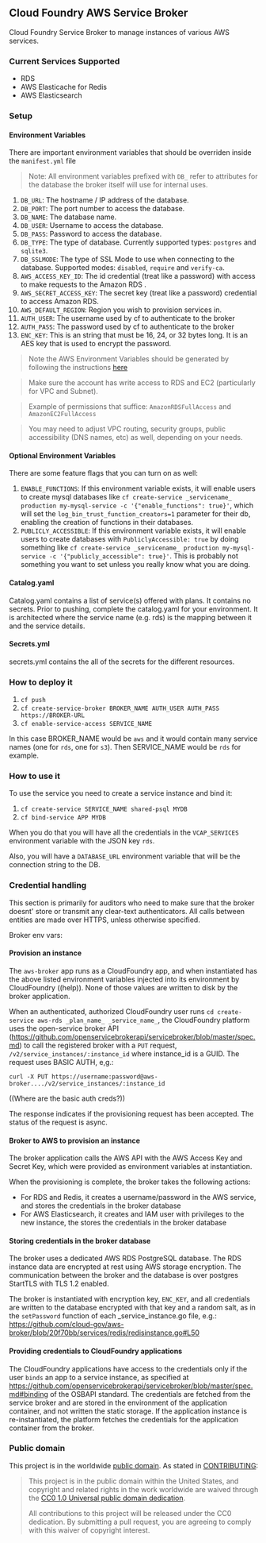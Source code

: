 ## Cloud Foundry AWS Service Broker

Cloud Foundry Service Broker to manage instances of various AWS services.

### Current Services Supported
- RDS
- AWS Elasticache for Redis
- AWS Elasticsearch

### Setup

#### Environment Variables
There are important environment variables that should be overriden inside the `manifest.yml` file

> Note: All environment variables prefixed with `DB_` refer to attributes for the database the broker itself will use for internal uses.

1. `DB_URL`: The hostname / IP address of the database.
1. `DB_PORT`: The port number to access the database.
1. `DB_NAME`: The database name.
1. `DB_USER`: Username to access the database.
1. `DB_PASS`: Password to access the database.
1. `DB_TYPE`: The type of database. Currently supported types: `postgres` and `sqlite3`.
1. `DB_SSLMODE`: The type of SSL Mode to use when connecting to the database. Supported modes: `disabled`, `require` and `verify-ca`.
1. `AWS_ACCESS_KEY_ID`: The id credential (treat like a password) with access to make requests to the Amazon RDS .
1. `AWS_SECRET_ACCESS_KEY`: The secret key (treat like a password) credential to access Amazon RDS.
1. `AWS_DEFAULT_REGION`: Region you wish to provision services in.
1. `AUTH_USER`: The username used by cf to authenticate to the broker
1. `AUTH_PASS`: The password used by cf to authenticate to the broker
1. `ENC_KEY`: This is an string that must be 16, 24, or 32 bytes long.  It is an AES key that is used to encrypt the password.

> Note the AWS Environment Variables should be generated by following the instructions [here](http://docs.aws.amazon.com/AWSSimpleQueueService/latest/SQSGettingStartedGuide/AWSCredentials.html)

> Make sure the account has write access to RDS and EC2 (particularly for VPC and Subnet). 

> Example of permissions that suffice: `AmazonRDSFullAccess` and `AmazonEC2FullAccess`

> You may need to adjust VPC routing, security groups, public accessibility (DNS names, etc) as well, depending on your needs.

#### Optional Environment Variables

There are some feature flags that you can turn on as well:
1. `ENABLE_FUNCTIONS`:  If this environment variable exists, it will enable users to create mysql databases like 
   `cf create-service _servicename_ production my-mysql-service -c '{"enable_functions": true}'`,
   which will set the `log_bin_trust_function_creators=1` parameter for their db,
   enabling the creation of functions in their databases.
1. `PUBLICLY_ACCESSIBLE`:  If this environment variable exists, it will enable users to create databases with 
   `PubliclyAccessible: true` by doing something like
   `cf create-service _servicename_ production my-mysql-service -c '{"publicly_accessible": true}'`.
   This is probably not something you want to set unless you really know what you are doing.

#### Catalog.yaml

Catalog.yaml contains a list of service(s) offered with plans. It contains no secrets.
Prior to pushing, complete the catalog.yaml for your environment. It is architected where the service name (e.g. rds) is the mapping between it and the service details.

#### Secrets.yml

secrets.yml contains the all of the secrets for the different resources.


### How to deploy it

1. `cf push`
1. `cf create-service-broker BROKER_NAME AUTH_USER AUTH_PASS https://BROKER-URL`
1. `cf enable-service-access SERVICE_NAME`

In this case BROKER_NAME would be `aws` and it would contain many service names (one for `rds`, one for `s3`). Then SERVICE_NAME would be `rds` for example.

### How to use it

To use the service you need to create a service instance and bind it:

1. `cf create-service SERVICE_NAME shared-psql MYDB`
1. `cf bind-service APP MYDB`

When you do that you will have all the credentials in the 
`VCAP_SERVICES` environment variable with the JSON key `rds`.

Also, you will have a `DATABASE_URL` environment variable that will
be the connection string to the DB.

### Credential handling

This section is primarily for auditors who need to make sure that the broker doesnt' store or transmit any clear-text authenticators. All calls between entities are made over HTTPS, unless otherwise specified.

Broker env vars: 

#### Provision an instance

The `aws-broker` app runs as a CloudFoundry app, and when instantiated has the above listed environment variables injected into its environment by CloudFoundry ((help)). None of those values are written to disk by the broker application.

When an authenticated, authorized CloudFoundry user runs `cd create-service aws-rds _plan_name_ _service_name_`, the CloudFoundry platform uses the open-service broker API (https://github.com/openservicebrokerapi/servicebroker/blob/master/spec.md) to call the registered broker with a `PUT` request, `/v2/service_instances/:instance_id` where instance_id is a GUID. The request uses BASIC AUTH, e,g.:

```
curl -X PUT https://username:password@aws-broker..../v2/service_instances/:instance_id
```

((Where are the basic auth creds?))

The response indicates if the provisioning request has been accepted. The status of the request is async.

#### Broker to AWS to provision an instance

The broker application calls the AWS API with the AWS Access Key and Secret Key, which were provided as environment variables at instantiation. 

When the provisioning is complete, the broker takes the following actions:
- For RDS and Redis, it creates a username/password in the AWS service, and stores the credentials in the broker database
- For AWS Elasticsearch, it creates and IAM user with privileges to the new instance, the stores the credentials in the broker database

#### Storing credentials in the broker database

The broker uses a dedicated AWS RDS PostgreSQL database. The RDS instance data are encrypted at rest using AWS storage encryption. The communication between the broker and the database is over postgres StartTLS with TLS 1.2 enabled.

The broker is instantiated with encryption key, `ENC_KEY`, and all credentials are written to the database encrypted with that key and a random salt, as in the `setPassword` function of each _service_instance.go file, e.g.: https://github.com/cloud-gov/aws-broker/blob/20f70bb/services/redis/redisinstance.go#L50

#### Providing credentials to CloudFoundry applications

The CloudFoundry applications have access to the credentials only if the user `binds` an app to a service instance, as specified at https://github.com/openservicebrokerapi/servicebroker/blob/master/spec.md#binding of the OSBAPI standard. The credentials are fetched from the service broker and are stored in the environment of the application container, and not written the static storage. If the application instance is re-instantiated, the platform fetches the credentials for the application container from the broker.


### Public domain

This project is in the worldwide [public domain](LICENSE.md). As stated in [CONTRIBUTING](CONTRIBUTING.md):

> This project is in the public domain within the United States, and copyright and related rights in the work worldwide are waived through the [CC0 1.0 Universal public domain dedication](https://creativecommons.org/publicdomain/zero/1.0/).
>
> All contributions to this project will be released under the CC0 dedication. By submitting a pull request, you are agreeing to comply with this waiver of copyright interest.
